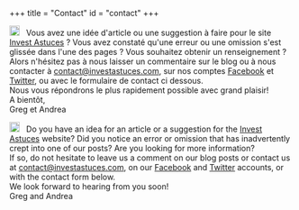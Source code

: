 +++
title = "Contact"
id = "contact"
+++

<img src="/img/fr.png" alt="drawing" style="width:18px;"/> &nbsp;
Vous avez une id&eacute;e d'article ou une suggestion &agrave; faire pour le site [Invest Astuces](https://investastuces.com) ?
Vous avez constat&eacute; qu'une erreur ou une omission s'est gliss&eacute;e dans l'une des pages ? 
Vous souhaitez obtenir un renseignement ?  
Alors n'h&eacute;sitez pas &agrave; nous laisser un commentaire sur le blog ou &agrave; nous contacter &agrave; <contact@investastuces.com>, sur nos comptes [Facebook](http://facebook.com/investastuces) et [Twitter](http://twitter.com/investastuces), ou avec le formulaire de contact ci dessous.   
Nous vous r&eacute;pondrons le plus rapidement possible avec grand plaisir!    
A bient&ocirc;t,  
Greg et Andrea

<img src="/img/usa.png" alt="drawing" style="width:18px;"/> &nbsp;
Do you have an idea for an article or a suggestion for the [Invest Astuces](https://investastuces.com) website?
Did you notice an error or omission that has inadvertently crept into one of our posts?
Are you looking for more information?  
If so, do not hesitate to leave us a comment on our blog posts or contact us at <contact@investastuces.com>, on our [Facebook](http://facebook.com/investastuces) and [Twitter](http://twitter.com/investastuces) accounts, or with the contact form below.  
We look forward to hearing from you soon!   
Greg and Andrea
